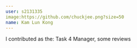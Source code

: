 ```yaml
---
user: s2131335
image:https://github.com/chuckjee.png?size=50
name: Kam Lun Kong
---
```

I contributed as the: Task 4 Manager, some reviews

